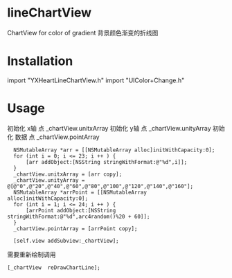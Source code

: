 # lineChartView
ChartView for color of gradient 背景颜色渐变的折线图
# Installation
import "YXHeartLineChartView.h"
import "UIColor+Change.h"
# Usage
初始化 x轴 点    _chartView.unitxArray
初始化 y轴 点    _chartView.unityArray
初始化 数据 点   _chartView.pointArray

      NSMutableArray *arr = [[NSMutableArray alloc]initWithCapacity:0];
      for (int i = 0; i <= 23; i ++ ) {
          [arr addObject:[NSString stringWithFormat:@"%d",i]];
      }
      _chartView.unitxArray = [arr copy];
      _chartView.unityArray = @[@"0",@"20",@"40",@"60",@"80",@"100",@"120",@"140",@"160"];
      NSMutableArray *arrPoint = [[NSMutableArray alloc]initWithCapacity:0];
      for (int i = 1; i <= 24; i ++ ) {
          [arrPoint addObject:[NSString stringWithFormat:@"%d",arc4random()%20 + 60]];
      }
      _chartView.pointArray = [arrPoint copy];

      [self.view addSubview:_chartView];
      
需要重新绘制调用

    [_chartView  reDrawChartLine];
    
